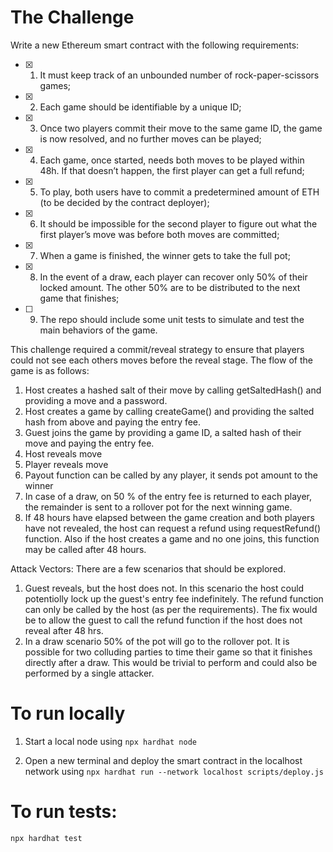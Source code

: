 # The Challenge

Write a new Ethereum smart contract with the following requirements:

- [x] 1. It must keep track of an unbounded number of rock-paper-scissors
     games;
- [x] 2. Each game should be identifiable by a unique ID;
- [x] 3. Once two players commit their move to the same game ID, the game
     is now resolved, and no further moves can be played;
- [x] 4. Each game, once started, needs both moves to be played within 48h.
     If that doesn’t happen, the first player can get a full refund;
- [x] 5. To play, both users have to commit a predetermined amount of ETH (to
     be decided by the contract deployer);
- [x] 6. It should be impossible for the second player to figure out what the
     first player’s move was before both moves are committed;
- [x] 7. When a game is finished, the winner gets to take the full pot;
- [x] 8. In the event of a draw, each player can recover only 50% of their
     locked amount. The other 50% are to be distributed to the next game
     that finishes;
- [ ] 9. The repo should include some unit tests to simulate and test the main
     behaviors of the game.

This challenge required a commit/reveal strategy to ensure that players could not see each others moves before the reveal stage. The flow of the game is as follows:

1. Host creates a hashed salt of their move by calling getSaltedHash() and providing a move and a password.
2. Host creates a game by calling createGame() and providing the salted hash from above and paying the entry fee.
3. Guest joins the game by providing a game ID, a salted hash of their move and paying the entry fee.
4. Host reveals move
5. Player reveals move
6. Payout function can be called by any player, it sends pot amount to the winner
7. In case of a draw, on 50 % of the entry fee is returned to each player, the remainder is sent to a rollover pot for the next winning game.
8. If 48 hours have elapsed between the game creation and both players have not revealed, the host can request a refund using requestRefund() function. Also if the host creates a game and no one joins, this function may be called after 48 hours.

Attack Vectors:
There are a few scenarios that should be explored.

1. Guest reveals, but the host does not. In this scenario the host could potentiolly lock up the guest's entry fee indefinitely. The refund function can only be called by the host (as per the requirements). The fix would be to allow the guest to call the refund function if the host does not reveal after 48 hrs.
2. In a draw scenario 50% of the pot will go to the rollover pot. It is possible for two colluding parties to time their game so that it finishes directly after a draw. This would be trivial to perform and could also be performed by a single attacker.

# To run locally

1. Start a local node using
   `npx hardhat node`

2. Open a new terminal and deploy the smart contract in the localhost network using
   `npx hardhat run --network localhost scripts/deploy.js`

# To run tests:

`npx hardhat test`
